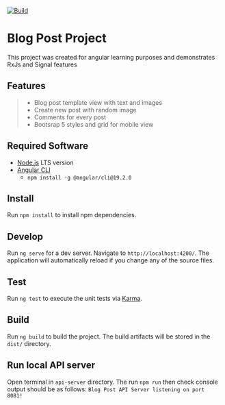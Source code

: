 [![Build](https://github.com/ximtech/ctco-angular-homework/actions/workflows/build.yml/badge.svg)](https://github.com/ximtech/ctco-angular-homework/actions/workflows/build.yml)

# Blog Post Project 

This project was created for angular learning purposes and demonstrates RxJs and Signal features

## Features

> - Blog post template view with text and images
> - Create new post with random image
> - Comments for every post
> - Bootsrap 5 styles and grid for mobile view

## Required Software

- [Node.js](https://nodejs.org/en) LTS version
- [Angular CLI](https://v16.angular.io/cli)
    - `npm install -g @angular/cli@19.2.0`

## Install

Run `npm install` to install npm dependencies.

## Develop

Run `ng serve` for a dev server. Navigate to `http://localhost:4200/`. The application will automatically reload if you change any of the source files.

## Test

Run `ng test` to execute the unit tests via [Karma](https://karma-runner.github.io).

## Build

Run `ng build` to build the project. The build artifacts will be stored in the `dist/` directory.

## Run local API server

Open terminal in `api-server` directory. The run `npm run` then check console output should be as follows:
`Blog Post API Server listening on port 8081!`
